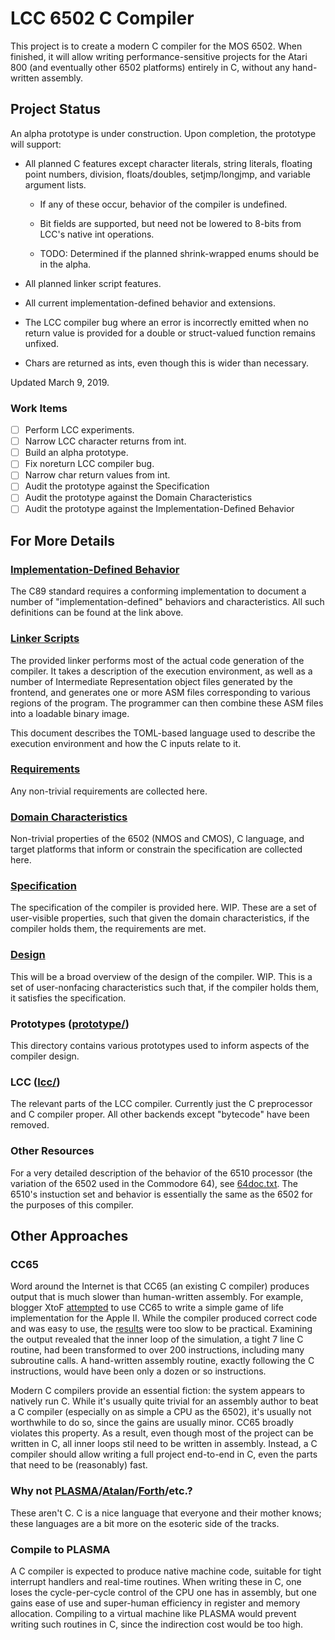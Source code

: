 # LCC 6502 C Compiler

This project is to create a modern C compiler for the MOS 6502. When finished,
it will allow writing performance-sensitive projects for the Atari 800 (and
eventually other 6502 platforms) entirely in C, without any hand-written
assembly.

## Project Status

An alpha prototype is under construction. Upon completion, the prototype will support:

* All planned C features except character literals, string literals,
  floating point numbers, division, floats/doubles, setjmp/longjmp, and
  variable argument lists.

  * If any of these occur, behavior of the compiler is undefined.

  * Bit fields are supported, but need not be lowered to 8-bits from LCC's
    native int operations.
  
  * TODO: Determined if the planned shrink-wrapped enums should be in the alpha.

* All planned linker script features.

* All current implementation-defined behavior and extensions.

* The LCC compiler bug where an error is incorrectly emitted when no return
  value is provided for a double or struct-valued function remains unfixed.

* Chars are returned as ints, even though this is wider than necessary.

Updated March 9, 2019.

### Work Items

* [ ] Perform LCC experiments.
* [ ] Narrow LCC character returns from int.
* [ ] Build an alpha prototype.
* [ ] Fix noreturn LCC compiler bug.
* [ ] Narrow char return values from int.
* [ ] Audit the prototype against the Specification
* [ ] Audit the prototype against the Domain Characteristics
* [ ] Audit the prototype against the Implementation-Defined Behavior

## For More Details

### [Implementation-Defined Behavior](Implementation_Defined_Behavior.md)

The C89 standard requires a conforming implementation to document a number of
"implementation-defined" behaviors and characteristics. All such definitions
can be found at the link above.

### [Linker Scripts](Linker_Scripts.md)

The provided linker performs most of the actual code generation of the
compiler. It takes a description of the execution environment, as well as a
number of Intermediate Representation object files generated by the frontend,
and generates one or more ASM files corresponding to various regions of the
program. The programmer can then combine these ASM files into a loadable
binary image.

This document describes the TOML-based language used to describe the
execution environment and how the C inputs relate to it.

### [Requirements](Requirements.md)

Any non-trivial requirements are collected here.

### [Domain Characteristics](Domain_Characteristics.md)

Non-trivial properties of the 6502 (NMOS and CMOS), C language, and target
platforms that inform or constrain the specification are collected here.

### [Specification](Specification.md)

The specification of the compiler is provided here. WIP. These are a set of
user-visible properties, such that given the domain characteristics, if the
compiler holds them, the requirements are met.

### [Design](Design.md)

This will be a broad overview of the design of the compiler. WIP. This is a
set of user-nonfacing characteristics such that, if the compiler holds them,
it satisfies the specification.

### Prototypes ([prototype/](prototype/))

This directory contains various prototypes used to inform aspects of the
compiler design.

### LCC ([lcc/](lcc/))

The relevant parts of the LCC compiler. Currently just the C preprocessor and C
compiler proper. All other backends except "bytecode" have been removed.

### Other Resources

For a very detailed description of the behavior of the 6510 processor (the
variation of the 6502 used in the Commodore 64), see
[64doc.txt](http://www.atarihq.com/danb/files/64doc.txt). The 6510's instuction
set and behavior is essentially the same as the 6502 for the purposes of this
compiler.

## Other Approaches

### CC65

Word around the Internet is that CC65 (an existing C compiler) produces output
that is much slower than human-written assembly.  For example, blogger XtoF
[attempted](https://www.xtof.info/blog/?p=714) to use CC65 to write a simple
game of life implementation for the Apple II. While the compiler produced
correct code and was easy to use, the [results](https://youtu.be/1twMsK6wXgg)
were too slow to be practical.  Examining the output revealed that the inner
loop of the simulation, a tight 7 line C routine, had been transformed to over
200 instructions, including many subroutine calls. A hand-written assembly
routine, exactly following the C instructions, would have been only a dozen or
so instructions.

Modern C compilers provide an essential fiction: the system appears to natively
run C. While it's usually quite trivial for an assembly author to beat a C
compiler (especially on as simple a CPU as the 6502), it's usually not
worthwhile to do so, since the gains are usually minor.  CC65 broadly violates
this property. As a result, even though most of the project can be written in C,
all inner loops stil need to be written in assembly.  Instead, a C compiler
should allow writing a full project end-to-end in C, even the parts that need to
be (reasonably) fast.

### Why not [PLASMA](https://github.com/dschmenk/PLASMA)/[Atalan](http://atalan.kutululu.org/)/[Forth](https://en.wikipedia.org/wiki/Forth_(programming_language))/etc.?

These aren't C. C is a nice language that everyone and their mother knows; these
languages are a bit more on the esoteric side of the tracks.

### Compile to PLASMA

A C compiler is expected to produce native machine code, suitable for tight
interrupt handlers and real-time routines.  When writing these in C, one loses
the cycle-per-cycle control of the CPU one has in assembly, but one gains ease
of use and super-human efficiency in register and memory allocation. Compiling
to a virtual machine like PLASMA would prevent writing such routines in C, since
the indirection cost would be too high.
